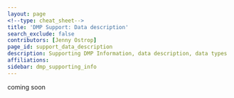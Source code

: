 ```yaml
---
layout: page
<!--type: cheat_sheet-->
title: 'DMP Support: Data description'
search_exclude: false
contributors: [Jenny Ostrop]
page_id: support_data_description
description: Supporting DMP Information, data description, data types
affiliations:
sidebar: dmp_supporting_info
---
```


coming soon